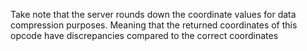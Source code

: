  Take note that the server rounds down the coordinate values for data compression purposes. Meaning that the returned coordinates of this opcode have discrepancies compared to the correct coordinates